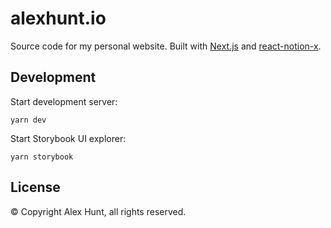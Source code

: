 # alexhunt.io

Source code for my personal website. Built with [Next.js](https://nextjs.org/) and [react-notion-x](https://github.com/NotionX/react-notion-x).

## Development

Start development server:

    yarn dev

Start Storybook UI explorer:

    yarn storybook

## License

© Copyright Alex Hunt, all rights reserved.
